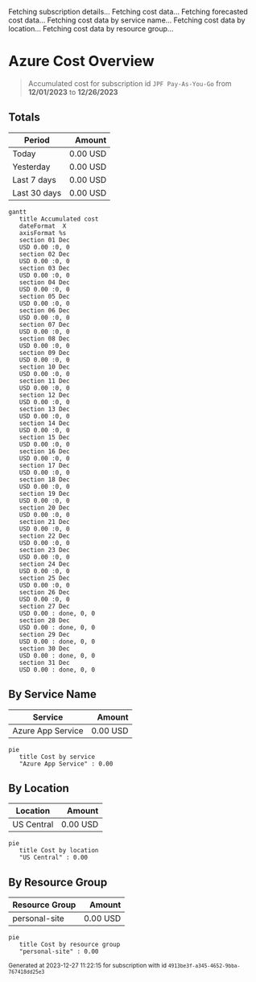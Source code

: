 Fetching subscription details...
Fetching cost data...
Fetching forecasted cost data...
Fetching cost data by service name...
Fetching cost data by location...
Fetching cost data by resource group...
# Azure Cost Overview

> Accumulated cost for subscription id `JPF Pay-As-You-Go` from **12/01/2023** to **12/26/2023**

## Totals

|Period|Amount|
|---|---:|
|Today|0.00 USD|
|Yesterday|0.00 USD|
|Last 7 days|0.00 USD|
|Last 30 days|0.00 USD|

```mermaid
gantt
   title Accumulated cost
   dateFormat  X
   axisFormat %s
   section 01 Dec
   USD 0.00 :0, 0
   section 02 Dec
   USD 0.00 :0, 0
   section 03 Dec
   USD 0.00 :0, 0
   section 04 Dec
   USD 0.00 :0, 0
   section 05 Dec
   USD 0.00 :0, 0
   section 06 Dec
   USD 0.00 :0, 0
   section 07 Dec
   USD 0.00 :0, 0
   section 08 Dec
   USD 0.00 :0, 0
   section 09 Dec
   USD 0.00 :0, 0
   section 10 Dec
   USD 0.00 :0, 0
   section 11 Dec
   USD 0.00 :0, 0
   section 12 Dec
   USD 0.00 :0, 0
   section 13 Dec
   USD 0.00 :0, 0
   section 14 Dec
   USD 0.00 :0, 0
   section 15 Dec
   USD 0.00 :0, 0
   section 16 Dec
   USD 0.00 :0, 0
   section 17 Dec
   USD 0.00 :0, 0
   section 18 Dec
   USD 0.00 :0, 0
   section 19 Dec
   USD 0.00 :0, 0
   section 20 Dec
   USD 0.00 :0, 0
   section 21 Dec
   USD 0.00 :0, 0
   section 22 Dec
   USD 0.00 :0, 0
   section 23 Dec
   USD 0.00 :0, 0
   section 24 Dec
   USD 0.00 :0, 0
   section 25 Dec
   USD 0.00 :0, 0
   section 26 Dec
   USD 0.00 :0, 0
   section 27 Dec
   USD 0.00 : done, 0, 0
   section 28 Dec
   USD 0.00 : done, 0, 0
   section 29 Dec
   USD 0.00 : done, 0, 0
   section 30 Dec
   USD 0.00 : done, 0, 0
   section 31 Dec
   USD 0.00 : done, 0, 0
```

## By Service Name

|Service|Amount|
|---|---:|
|Azure App Service|0.00 USD|

```mermaid
pie
   title Cost by service
   "Azure App Service" : 0.00
```

## By Location

|Location|Amount|
|---|---:|
|US Central|0.00 USD|

```mermaid
pie
   title Cost by location
   "US Central" : 0.00
```

## By Resource Group

|Resource Group|Amount|
|---|---:|
|personal-site|0.00 USD|

```mermaid
pie
   title Cost by resource group
   "personal-site" : 0.00
```

<sup>Generated at 2023-12-27 11:22:15 for subscription with id `4913be3f-a345-4652-9bba-767418dd25e3`</sup>
